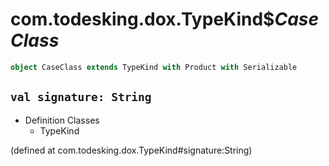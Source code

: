 # com.todesking.dox.TypeKind$$CaseClass$


```scala
object CaseClass extends TypeKind with Product with Serializable
```


 `val signature: String`
-------------------------

* Definition Classes
  * TypeKind

(defined at com.todesking.dox.TypeKind#signature:String)

